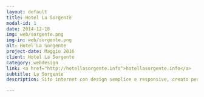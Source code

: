 ```yaml
---
layout: default
title: Hotel La Sorgente
modal-id: 1
date: 2014-12-10
img: web/sorgente.png
img-in: web/sorgente.png
alt: Hotel La Sorgente
project-date: Maggio 2016
client: Hotel La Sorgente
category: webdesign
link: <a href="http://hotellasorgente.info">hotellasorgente.info</a>
subtitle: La Sorgente
description: Sito internet con design semplice e responsive, creato per hotel di nuova apertura a Tesero(TN). Pensato per essere intuitivo e facile da capire da parte dell'utente. Sito internet <a class="post-a" href="http://hotellasorgente.info"> Hotel La Sorgente</a>.

---
```

